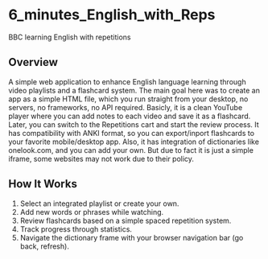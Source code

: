 # 6_minutes_English_with_Reps
BBC learning English with repetitions

## Overview
A simple web application to enhance English language learning through video playlists and a flashcard system.
The main goal here was to create an app as a simple HTML file, which you run straight from your desktop, no servers, no frameworks, no API required.
Basicly, it is a clean YouTube player where you can add notes to each video and save it as a flashcard. Later, you can switch to the Repetitions cart and start the review process.
It has compatibility with ANKI format, so you can export/inport flashcards to your favorite mobile/desktop app.
Also, it has integration of dictionaries like onelook.com, and you can add your own. But due to fact it is just a simple iframe, some websites may not work due to their policy.

## How It Works
1. Select an integrated playlist or create your own.
2. Add new words or phrases while watching.
3. Review flashcards based on a simple spaced repetition system.
4. Track progress through statistics.
5. Navigate the dictionary frame with your browser navigation bar (go back, refresh).
